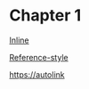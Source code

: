 # Chapter 1

[Inline]( https://inline )

[Reference-style][ref]

[ref]: https://reference-definition/

<https://autolink>
